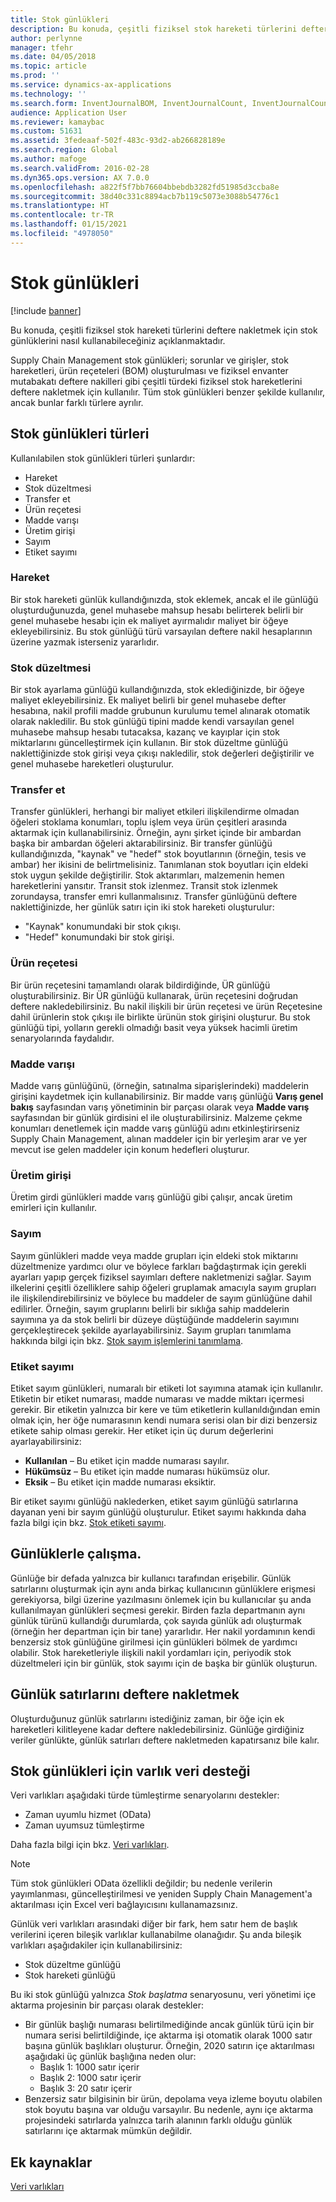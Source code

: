 ```yaml
---
title: Stok günlükleri
description: Bu konuda, çeşitli fiziksel stok hareketi türlerini deftere nakletmek için stok günlüklerini nasıl kullanabileceğiniz açıklanmaktadır.
author: perlynne
manager: tfehr
ms.date: 04/05/2018
ms.topic: article
ms.prod: ''
ms.service: dynamics-ax-applications
ms.technology: ''
ms.search.form: InventJournalBOM, InventJournalCount, InventJournalCountTag, InventJournalLossProfit, InventJournalMovement, InventJournalTransfer, WMSJournalTable
audience: Application User
ms.reviewer: kamaybac
ms.custom: 51631
ms.assetid: 3fedeaaf-502f-483c-93d2-ab266828189e
ms.search.region: Global
ms.author: mafoge
ms.search.validFrom: 2016-02-28
ms.dyn365.ops.version: AX 7.0.0
ms.openlocfilehash: a822f5f7bb76604bbebdb3282fd51985d3ccba8e
ms.sourcegitcommit: 38d40c331c8894acb7b119c5073e3088b54776c1
ms.translationtype: HT
ms.contentlocale: tr-TR
ms.lasthandoff: 01/15/2021
ms.locfileid: "4978050"
---
```

# <a name="inventory-journals"></a>Stok günlükleri

[!include [banner](../includes/banner.md)]

Bu konuda, çeşitli fiziksel stok hareketi türlerini deftere nakletmek için stok günlüklerini nasıl kullanabileceğiniz açıklanmaktadır.

Supply Chain Management stok günlükleri; sorunlar ve girişler, stok hareketleri, ürün reçeteleri (BOM) oluşturulması ve fiziksel envanter mutabakatı deftere nakilleri gibi çeşitli türdeki fiziksel stok hareketlerini deftere nakletmek için kullanılır. Tüm stok günlükleri benzer şekilde kullanılır, ancak bunlar farklı türlere ayrılır.

## <a name="types-of-inventory-journals"></a>Stok günlükleri türleri
Kullanılabilen stok günlükleri türleri şunlardır:

-   Hareket
-   Stok düzeltmesi
-   Transfer et
-   Ürün reçetesi
-   Madde varışı
-   Üretim girişi
-   Sayım
-   Etiket sayımı

### <a name="movement"></a>Hareket

Bir stok hareketi günlük kullandığınızda, stok eklemek, ancak el ile günlüğü oluşturduğunuzda, genel muhasebe mahsup hesabı belirterek belirli bir genel muhasebe hesabı için ek maliyet ayırmalıdır maliyet bir öğeye ekleyebilirsiniz. Bu stok günlüğü türü varsayılan deftere nakil hesaplarının üzerine yazmak isterseniz yararlıdır.

### <a name="inventory-adjustment"></a>Stok düzeltmesi

Bir stok ayarlama günlüğü kullandığınızda, stok eklediğinizde, bir öğeye maliyet ekleyebilirsiniz. Ek maliyet belirli bir genel muhasebe defter hesabına, nakil profili madde grubunun kurulumu temel alınarak otomatik olarak nakledilir. Bu stok günlüğü tipini madde kendi varsayılan genel muhasebe mahsup hesabı tutacaksa, kazanç ve kayıplar için stok miktarlarını güncelleştirmek için kullanın. Bir stok düzeltme günlüğü naklettiğinizde stok girişi veya çıkışı nakledilir, stok değerleri değiştirilir ve genel muhasebe hareketleri oluşturulur.

### <a name="transfer"></a>Transfer et

Transfer günlükleri, herhangi bir maliyet etkileri ilişkilendirme olmadan öğeleri stoklama konumları, toplu işlem veya ürün çeşitleri arasında aktarmak için kullanabilirsiniz. Örneğin, aynı şirket içinde bir ambardan başka bir ambardan öğeleri aktarabilirsiniz. Bir transfer günlüğü kullandığınızda, "kaynak" ve "hedef" stok boyutlarının (örneğin, tesis ve ambar) her ikisini de belirtmelisiniz. Tanımlanan stok boyutları için eldeki stok uygun şekilde değiştirilir. Stok aktarımları, malzemenin hemen hareketlerini yansıtır. Transit stok izlenmez. Transit stok izlenmek zorundaysa, transfer emri kullanmalısınız. Transfer günlüğünü deftere naklettiğinizde, her günlük satırı için iki stok hareketi oluşturulur:

-   "Kaynak" konumundaki bir stok çıkışı.
-   "Hedef" konumundaki bir stok girişi.

### <a name="bom"></a>Ürün reçetesi

Bir ürün reçetesini tamamlandı olarak bildirdiğinde, ÜR günlüğü oluşturabilirsiniz. Bir ÜR günlüğü kullanarak, ürün reçetesini doğrudan deftere nakledebilirsiniz. Bu nakil ilişkili bir ürün reçetesi ve ürün Reçetesine dahil ürünlerin stok çıkışı ile birlikte ürünün stok girişini oluşturur. Bu stok günlüğü tipi, yolların gerekli olmadığı basit veya yüksek hacimli üretim senaryolarında faydalıdır.

### <a name="item-arrival"></a>Madde varışı

Madde varış günlüğünü, (örneğin, satınalma siparişlerindeki) maddelerin girişini kaydetmek için kullanabilirsiniz. Bir madde varış günlüğü **Varış genel bakış** sayfasından varış yönetiminin bir parçası olarak veya **Madde varış** sayfasından bir günlük girdisini el ile oluşturabilirsiniz. Malzeme çekme konumları denetlemek için madde varış günlüğü adını etkinleştirirseniz Supply Chain Management, alınan maddeler için bir yerleşim arar ve yer mevcut ise gelen maddeler için konum hedefleri oluşturur.

### <a name="production-input"></a>Üretim girişi

Üretim girdi günlükleri madde varış günlüğü gibi çalışır, ancak üretim emirleri için kullanılır.

### <a name="counting"></a>Sayım

Sayım günlükleri madde veya madde grupları için eldeki stok miktarını düzeltmenize yardımcı olur ve böylece farkları bağdaştırmak için gerekli ayarları yapıp gerçek fiziksel sayımları deftere nakletmenizi sağlar. Sayım ilkelerini çeşitli özelliklere sahip öğeleri gruplamak amacıyla sayım grupları ile ilişkilendirebilirsiniz ve böylece bu maddeler de sayım günlüğüne dahil edilirler. Örneğin, sayım gruplarını belirli bir sıklığa sahip maddelerin sayımına ya da stok belirli bir düzeye düştüğünde maddelerin sayımını gerçekleştirecek şekilde ayarlayabilirsiniz. Sayım grupları tanımlama hakkında bilgi için bkz. [Stok sayım işlemlerini tanımlama](tasks/define-inventory-counting-processes.md).

### <a name="tag-counting"></a>Etiket sayımı

Etiket sayım günlükleri, numaralı bir etiketi lot sayımına atamak için kullanılır. Etiketin bir etiket numarası, madde numarası ve madde miktarı içermesi gerekir. Bir etiketin yalnızca bir kere ve tüm etiketlerin kullanıldığından emin olmak için, her öğe numarasının kendi numara serisi olan bir dizi benzersiz etikete sahip olması gerekir. Her etiket için üç durum değerlerini ayarlayabilirsiniz:

-   **Kullanılan** – Bu etiket için madde numarası sayılır.
-   **Hükümsüz** – Bu etiket için madde numarası hükümsüz olur.
-   **Eksik** – Bu etiket için madde numarası eksiktir.

Bir etiket sayımı günlüğü naklederken, etiket sayım günlüğü satırlarına dayanan yeni bir sayım günlüğü oluşturulur. Etiket sayımı hakkında daha fazla bilgi için bkz. [Stok etiketi sayımı](inventory-tag-counting.md).

## <a name="working-with-journals"></a>Günlüklerle çalışma.
Günlüğe bir defada yalnızca bir kullanıcı tarafından erişebilir. Günlük satırlarını oluşturmak için aynı anda birkaç kullanıcının günlüklere erişmesi gerekiyorsa, bilgi üzerine yazılmasını önlemek için bu kullanıcılar şu anda kullanılmayan günlükleri seçmesi gerekir. Birden fazla departmanın aynı günlük türünü kullandığı durumlarda, çok sayıda günlük adı oluşturmak (örneğin her departman için bir tane) yararlıdır. Her nakil yordamının kendi benzersiz stok günlüğüne girilmesi için günlükleri bölmek de yardımcı olabilir. Stok hareketleriyle ilişkili nakil yordamları için, periyodik stok düzeltmeleri için bir günlük, stok sayımı için de başka bir günlük oluşturun.

## <a name="posting-journal-lines"></a>Günlük satırlarını deftere nakletmek
Oluşturduğunuz günlük satırlarını istediğiniz zaman, bir öğe için ek hareketleri kilitleyene kadar deftere nakledebilirsiniz. Günlüğe girdiğiniz veriler günlükte, günlük satırları deftere nakletmeden kapatırsanız bile kalır.

## <a name="data-entity-support-for-inventory-journals"></a>Stok günlükleri için varlık veri desteği

Veri varlıkları aşağıdaki türde tümleştirme senaryolarını destekler:
-    Zaman uyumlu hizmet (OData)
-  Zaman uyumsuz tümleştirme

Daha fazla bilgi için bkz. [Veri varlıkları](../../dev-itpro/data-entities/data-entities.md).

> [!NOTE]
> Tüm stok günlükleri OData özellikli değildir; bu nedenle verilerin yayımlanması, güncelleştirilmesi ve yeniden Supply Chain Management'a aktarılması için Excel veri bağlayıcısını kullanamazsınız. 

Günlük veri varlıkları arasındaki diğer bir fark, hem satır hem de başlık verilerini içeren bileşik varlıklar kullanabilme olanağıdır. Şu anda bileşik varlıkları aşağıdakiler için kullanabilirsiniz:
-   Stok düzeltme günlüğü
-   Stok hareketi günlüğü

Bu iki stok günlüğü yalnızca *Stok başlatma* senaryosunu, veri yönetimi içe aktarma projesinin bir parçası olarak destekler:
-  Bir günlük başlığı numarası belirtilmediğinde ancak günlük türü için bir numara serisi belirtildiğinde, içe aktarma işi otomatik olarak 1000 satır başına günlük başlıkları oluşturur. Örneğin, 2020 satırın içe aktarılması aşağıdaki üç günlük başlığına neden olur:
    -  Başlık 1: 1000 satır içerir
    -  Başlık 2: 1000 satır içerir
    -  Başlık 3: 20 satır içerir
-  Benzersiz satır bilgisinin bir ürün, depolama veya izleme boyutu olabilen stok boyutu başına var olduğu varsayılır. Bu nedenle, aynı içe aktarma projesindeki satırlarda yalnızca tarih alanının farklı olduğu günlük satırlarını içe aktarmak mümkün değildir.

## <a name="additional-resources"></a>Ek kaynaklar

[Veri varlıkları](../../dev-itpro/data-entities/data-entities.md)

